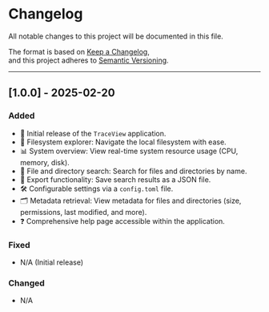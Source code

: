 # Changelog

All notable changes to this project will be documented in this file.

The format is based on [Keep a Changelog](https://keepachangelog.com/en/1.0.0/),  
and this project adheres to [Semantic Versioning](https://semver.org/).

---

## [1.0.0] - 2025-02-20
### Added
- 🚀 Initial release of the `TraceView` application.
- 📂 Filesystem explorer: Navigate the local filesystem with ease.
- 📊 System overview: View real-time system resource usage (CPU, memory, disk).
- 🔎 File and directory search: Search for files and directories by name.
- 📝 Export functionality: Save search results as a JSON file.
- 🛠️ Configurable settings via a `config.toml` file.
- 🗂️ Metadata retrieval: View metadata for files and directories (size, permissions, last modified, and more).
- ❓ Comprehensive help page accessible within the application.

### Fixed
- N/A (Initial release)

### Changed
- N/A
